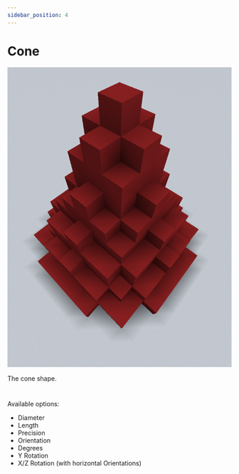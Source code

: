 ```yaml
---
sidebar_position: 4
---
```


# Cone

![An example of what a generated Cone could look like](img/cone_example.png)

The cone shape.
#
Available options:
* Diameter
* Length
* Precision
* Orientation
* Degrees
* Y Rotation
* X/Z Rotation (with horizontal Orientations)
